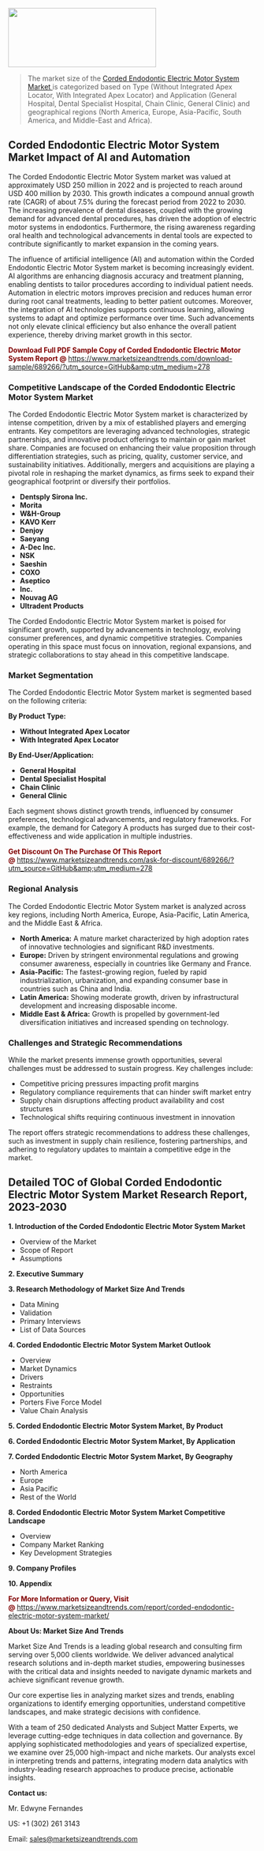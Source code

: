 <img src="https://100x100musica.es/wp-content/uploads/2024/12/Verified-Market-Reports-4-300x120.jpg" alt="" width="300" height="120" class="alignnone size-medium wp-image-100382" /><blockquote><p>The market size of the <a href="https://www.marketsizeandtrends.com/download-sample/689266/?utm_source=GitHub&amp;utm_medium=278" target="_blank">Corded Endodontic Electric Motor System Market </a>is categorized based on Type (Without Integrated Apex Locator, With Integrated Apex Locator) and Application (General Hospital, Dental Specialist Hospital, Chain Clinic, General Clinic) and geographical regions (North America, Europe, Asia-Pacific, South America, and Middle-East and Africa).</p></blockquote><p><h2>Corded Endodontic Electric Motor System Market Impact of AI and Automation</h2><p>The Corded Endodontic Electric Motor System market was valued at approximately USD 250 million in 2022 and is projected to reach around USD 400 million by 2030. This growth indicates a compound annual growth rate (CAGR) of about 7.5% during the forecast period from 2022 to 2030. The increasing prevalence of dental diseases, coupled with the growing demand for advanced dental procedures, has driven the adoption of electric motor systems in endodontics. Furthermore, the rising awareness regarding oral health and technological advancements in dental tools are expected to contribute significantly to market expansion in the coming years.</p><p>The influence of artificial intelligence (AI) and automation within the Corded Endodontic Electric Motor System market is becoming increasingly evident. AI algorithms are enhancing diagnosis accuracy and treatment planning, enabling dentists to tailor procedures according to individual patient needs. Automation in electric motors improves precision and reduces human error during root canal treatments, leading to better patient outcomes. Moreover, the integration of AI technologies supports continuous learning, allowing systems to adapt and optimize performance over time. Such advancements not only elevate clinical efficiency but also enhance the overall patient experience, thereby driving market growth in this sector.</p></p><p><strong><span style="color: #800000;">Download Full PDF Sample Copy of Corded Endodontic Electric Motor System Report @</span>&nbsp;</strong><a href="https://www.marketsizeandtrends.com/download-sample/689266/?utm_source=GitHub&amp;utm_medium=278">https://www.marketsizeandtrends.com/download-sample/689266/?utm_source=GitHub&amp;utm_medium=278</a></p><h3>Competitive Landscape of the Corded Endodontic Electric Motor System Market</h3><p>The Corded Endodontic Electric Motor System market is characterized by intense competition, driven by a mix of established players and emerging entrants. Key competitors are leveraging advanced technologies, strategic partnerships, and innovative product offerings to maintain or gain market share. Companies are focused on enhancing their value proposition through differentiation strategies, such as pricing, quality, customer service, and sustainability initiatives. Additionally, mergers and acquisitions are playing a pivotal role in reshaping the market dynamics, as firms seek to expand their geographical footprint or diversify their portfolios.</p><p><strong><p><ul><li>Dentsply Sirona Inc. </li><li> Morita </li><li> W&H-Group </li><li> KAVO Kerr </li><li> Denjoy </li><li> Saeyang </li><li> A-Dec Inc. </li><li> NSK </li><li> Saeshin </li><li> COXO </li><li> Aseptico </li><li> Inc. </li><li> Nouvag AG </li><li> Ultradent Products</p></li></ul></p></strong></p><p>The Corded Endodontic Electric Motor System market is poised for significant growth, supported by advancements in technology, evolving consumer preferences, and dynamic competitive strategies. Companies operating in this space must focus on innovation, regional expansions, and strategic collaborations to stay ahead in this competitive landscape.</p><h3>Market Segmentation</h3><p>The Corded Endodontic Electric Motor System market is segmented based on the following criteria:</p><p><strong>By Product Type:</strong></p><p><strong><p><ul><li>Without Integrated Apex Locator </li><li> With Integrated Apex Locator</p></li></ul></p></strong></p><p><strong>By End-User/Application:</strong></p><p><strong><p><ul><li>General Hospital </li><li> Dental Specialist Hospital </li><li> Chain Clinic </li><li> General Clinic</p></li></ul></p></strong></p><p>Each segment shows distinct growth trends, influenced by consumer preferences, technological advancements, and regulatory frameworks. For example, the demand for Category A products has surged due to their cost-effectiveness and wide application in multiple industries.</p><p><strong><span style="color: #800000;">Get Discount On The Purchase Of This Report @&nbsp;</span></strong><a href="https://www.marketsizeandtrends.com/ask-for-discount/689266/?utm_source=GitHub&amp;utm_medium=278">https://www.marketsizeandtrends.com/ask-for-discount/689266/?utm_source=GitHub&amp;utm_medium=278</a></p><h3>Regional Analysis</h3><p>The Corded Endodontic Electric Motor System market is analyzed across key regions, including North America, Europe, Asia-Pacific, Latin America, and the Middle East &amp; Africa.</p><ul><li><strong>North America:</strong> A mature market characterized by high adoption rates of innovative technologies and significant R&amp;D investments.</li><li><strong>Europe:</strong> Driven by stringent environmental regulations and growing consumer awareness, especially in countries like Germany and France.</li><li><strong>Asia-Pacific:</strong> The fastest-growing region, fueled by rapid industrialization, urbanization, and expanding consumer base in countries such as China and India.</li><li><strong>Latin America:</strong> Showing moderate growth, driven by infrastructural development and increasing disposable income.</li><li><strong>Middle East &amp; Africa:</strong> Growth is propelled by government-led diversification initiatives and increased spending on technology.</li></ul><h3>Challenges and Strategic Recommendations</h3><p>While the market presents immense growth opportunities, several challenges must be addressed to sustain progress. Key challenges include:</p><ul><li>Competitive pricing pressures impacting profit margins</li><li>Regulatory compliance requirements that can hinder swift market entry</li><li>Supply chain disruptions affecting product availability and cost structures</li><li>Technological shifts requiring continuous investment in innovation</li></ul><p>The report offers strategic recommendations to address these challenges, such as investment in supply chain resilience, fostering partnerships, and adhering to regulatory updates to maintain a competitive edge in the market.</p><h2>Detailed TOC of Global Corded Endodontic Electric Motor System Market Research Report, 2023-2030</h2><p><strong>1. Introduction of the Corded Endodontic Electric Motor System Market</strong></p><ul><li>Overview of the Market</li><li>Scope of Report</li><li>Assumptions&nbsp;</li></ul><p><strong>2. Executive Summary</strong></p><p><strong>3. Research Methodology of <strong>Market Size And Trends</strong></strong></p><ul><li>Data Mining</li><li>Validation</li><li>Primary Interviews</li><li>List of Data Sources&nbsp;</li></ul><p><strong>4. Corded Endodontic Electric Motor System Market Outlook</strong></p><ul><li>Overview</li><li>Market Dynamics</li><li>Drivers</li><li>Restraints</li><li>Opportunities</li><li>Porters Five Force Model</li><li>Value Chain Analysis&nbsp;</li></ul><p><strong>5. Corded Endodontic Electric Motor System Market, By Product</strong></p><p><strong>6. Corded Endodontic Electric Motor System Market, By Application</strong></p><p><strong>7. Corded Endodontic Electric Motor System Market, By Geography</strong></p><ul><li>North America</li><li>Europe</li><li>Asia Pacific</li><li>Rest of the World&nbsp;</li></ul><p><strong>8. Corded Endodontic Electric Motor System Market Competitive Landscape</strong></p><ul><li>Overview</li><li>Company Market Ranking</li><li>Key Development Strategies&nbsp;</li></ul><p><strong>9. Company Profiles</strong></p><p><strong>10. Appendix</strong></p><p><strong><span style="color: #800000;">For More Information or Query, Visit @&nbsp;</span></strong><a href="https://www.marketsizeandtrends.com/report/corded-endodontic-electric-motor-system-market/">https://www.marketsizeandtrends.com/report/corded-endodontic-electric-motor-system-market/</a></p><p></p><p><strong>About Us:&nbsp;Market Size And Trends</strong></p><p>Market Size And Trends&nbsp;is a leading global research and consulting firm serving over 5,000 clients worldwide. We deliver advanced analytical research solutions and in-depth market studies, empowering businesses with the critical data and insights needed to navigate dynamic markets and achieve significant revenue growth.</p><p>Our core expertise lies in analyzing market sizes and trends, enabling organizations to identify emerging opportunities, understand competitive landscapes, and make strategic decisions with confidence.</p><p>With a team of 250 dedicated Analysts and Subject Matter Experts, we leverage cutting-edge techniques in data collection and governance. By applying sophisticated methodologies and years of specialized expertise, we examine over 25,000 high-impact and niche markets. Our analysts excel in interpreting trends and patterns, integrating modern data analytics with industry-leading research approaches to produce precise, actionable insights.</p><p><strong>Contact us:</strong></p><p>Mr. Edwyne Fernandes</p><p>US: +1 (302) 261 3143</p><p>Email: <a href="mailto:sales@marketsizeandtrends.com">sales@marketsizeandtrends.com</a>&nbsp;</p>
